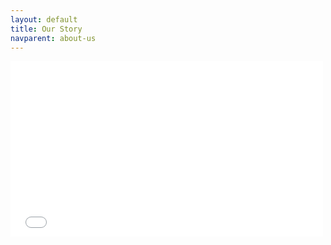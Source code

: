 ```yaml
---
layout: default
title: Our Story
navparent: about-us
---
```

  
<iframe src="//player.vimeo.com/video/76554801?title=0&amp;byline=0&amp;portrait=0" width="500" height="281" frameborder="0" webkitallowfullscreen mozallowfullscreen allowfullscreen></iframe>
